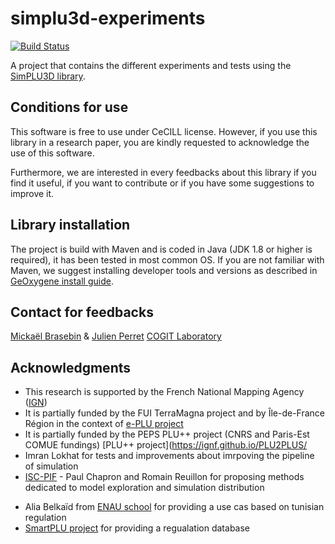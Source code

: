 # simplu3d-experiments

[![Build Status](https://travis-ci.org/SimPLU3D/simplu3D-experiments.svg?branch=master)](https://travis-ci.org/SimPLU3D/simplu3D-experiments)

A project that contains the different experiments and tests using the [SimPLU3D library](https://github.com/SimPLU3D/).

Conditions for use
---------------------
This software is free to use under CeCILL license. However, if you use this library in a research paper, you are kindly requested to acknowledge the use of this software.

Furthermore, we are interested in every feedbacks about this library if you find it useful, if you want to contribute or if you have some suggestions to improve it.

Library installation
---------------------
The project is build with Maven and is coded in Java (JDK 1.8 or higher is required), it has been tested in most common OS. If you are not familiar with Maven, we suggest installing developer tools and versions as described in [GeOxygene install guide](http://ignf.github.io/geoxygene/documentation/developer/install.html).

Contact for feedbacks
---------------------
[Mickaël Brasebin](http://recherche.ign.fr/labos/cogit/cv.php?nom=Brasebin) & [Julien Perret](http://recherche.ign.fr/labos/cogit/cv.php?prenom=Julien&nom=Perret)
[COGIT Laboratory](http://recherche.ign.fr/labos/cogit/accueilCOGIT.php)


Acknowledgments
---------------------

+ This research is supported by the French National Mapping Agency ([IGN](http://www.ign.fr))
+ It is partially funded by the FUI TerraMagna project and by Île-de-France
Région in the context of [e-PLU project](www.e-PLU.fr)
+ It is partially funded by the PEPS PLU++ project (CNRS and Paris-Est COMUE fundings) [PLU++ project](https://ignf.github.io/PLU2PLUS/
+ Imran Lokhat for tests and improvements about imrpoving the pipeline of simulation
+ [ISC-PIF](https://iscpif.fr/) - Paul Chapron and Romain Reuillon for proposing methods dedicated to model exploration and simulation distribution
* Alia Belkaïd from [ENAU school](https://fr.wikipedia.org/wiki/%C3%89cole_nationale_d%27architecture_et_d%27urbanisme) for providing a use cas based on tunisian regulation
* [SmartPLU project](https://github.com/SmartPLU) for providing a regualation database
